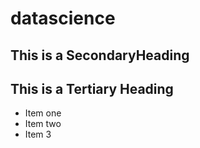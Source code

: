 # datascience
## This is a SecondaryHeading
## This is a Tertiary Heading
* Item one
* Item two
* Item 3
